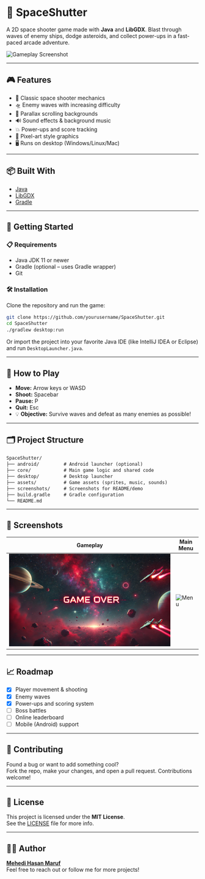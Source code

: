 # 🚀 SpaceShutter

A 2D space shooter game made with **Java** and **LibGDX**. Blast through waves of enemy ships, dodge asteroids, and collect power-ups in a fast-paced arcade adventure.

![Gameplay Screenshot](https://raw.githubusercontent.com/yourusername/SpaceShutter/main/screenshots/gameplay1.png)

---

## 🎮 Features

- 🔫 Classic space shooter mechanics
- 🛸 Enemy waves with increasing difficulty
- 🌌 Parallax scrolling backgrounds
- 🔊 Sound effects & background music
- 💥 Power-ups and score tracking
- 🎨 Pixel-art style graphics
- 🖥️ Runs on desktop (Windows/Linux/Mac)

---

## 📦 Built With

- [Java](https://www.oracle.com/java/)
- [LibGDX](https://libgdx.com/)
- [Gradle](https://gradle.org/)

---

## 🚀 Getting Started

### 📋 Requirements

- Java JDK 11 or newer
- Gradle (optional – uses Gradle wrapper)
- Git

### 🛠️ Installation

Clone the repository and run the game:

```bash
git clone https://github.com/yourusername/SpaceShutter.git
cd SpaceShutter
./gradlew desktop:run
```

Or import the project into your favorite Java IDE (like IntelliJ IDEA or Eclipse) and run `DesktopLauncher.java`.

---

## 🎯 How to Play

- **Move:** Arrow keys or WASD
- **Shoot:** Spacebar
- **Pause:** P
- **Quit:** Esc
- 💡 **Objective:** Survive waves and defeat as many enemies as possible!

---

## 🗂️ Project Structure

```
SpaceShutter/
├── android/         # Android launcher (optional)
├── core/            # Main game logic and shared code
├── desktop/         # Desktop launcher
├── assets/          # Game assets (sprites, music, sounds)
├── screenshots/     # Screenshots for README/demo
├── build.gradle     # Gradle configuration
└── README.md
```

---

## 📸 Screenshots

| Gameplay                                  | Main Menu |
|-------------------------------------------|-----------|
| ![Gameplay](assets/image/bg/gameover.jpg) | ![Menu](https://raw.githubusercontent.com/yourusername/SpaceShutter/main/screenshots/menu.png) |

---

## 📈 Roadmap

- [x] Player movement & shooting
- [x] Enemy waves
- [x] Power-ups and scoring system
- [ ] Boss battles
- [ ] Online leaderboard
- [ ] Mobile (Android) support

---

## 🤝 Contributing

Found a bug or want to add something cool?  
Fork the repo, make your changes, and open a pull request. Contributions welcome!

---

## 📃 License

This project is licensed under the **MIT License**.  
See the [LICENSE](LICENSE) file for more info.

---

## 🙋‍♂️ Author

**[Mehedi Hasan Maruf](https://github.com/maruf6890)**  
Feel free to reach out or follow me for more projects!
